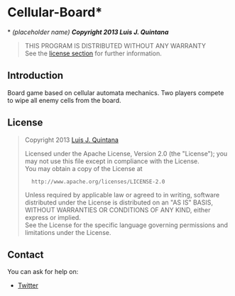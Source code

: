 Cellular-Board* 
==============
\* *(placeholder name)*
***Copyright 2013 Luis J. Quintana***
> THIS PROGRAM IS DISTRIBUTED WITHOUT ANY WARRANTY<br/>
> See the [license section](#license) for further information.

## Introduction
Board game based on cellular automata mechanics. Two players compete to wipe all enemy cells from the board.

## License

>    Copyright 2013 [Luis J. Quintana](http://Glidder.github.io)
>
>   Licensed under the Apache License, Version 2.0 (the "License");
>   you may not use this file except in compliance with the License.<br/>
>   You may obtain a copy of the License at<br/>
>
>       http://www.apache.org/licenses/LICENSE-2.0
>
>   Unless required by applicable law or agreed to in writing, software
>   distributed under the License is distributed on an "AS IS" BASIS,
>   WITHOUT WARRANTIES OR CONDITIONS OF ANY KIND, either express or implied.<br/>
>   See the License for the specific language governing permissions and
>   limitations under the License.<br/>

## Contact
You can ask for help on:

* [Twitter](http://twitter.com/Glidder_/)
